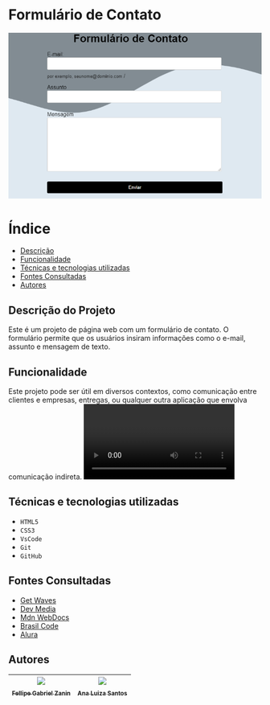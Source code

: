 # Formulário de Contato

![Site](img/form-contato.png)

# Índice 
* [Descrição](#descrição-do-projeto)
* [Funcionalidade](#funcionalidade)
* [Técnicas e tecnologias utilizadas](#técnicas-e-tecnologias-utilizadas)
* [Fontes Consultadas](#fontes-consultadas)
* [Autores](#autores)

## Descrição do Projeto
Este é um projeto de página web com um formulário de contato. O formulário permite que os usuários insiram informações como o e-mail, assunto e mensagem de texto.

## Funcionalidade 
Este projeto pode ser útil em diversos contextos, como comunicação entre clientes e empresas, entregas, ou qualquer outra aplicação que envolva comunicação indireta.
![Gif](img/gif.mp4)

## Técnicas e tecnologias utilizadas
* ``HTML5``
* ``CSS3``
* ``VsCode``
* ``Git``
* ``GitHub``

## Fontes Consultadas 
* [Get Waves](https://getwaves.io/)
* [Dev Media](https://www.devmedia.com.br/customizando-formularios-com-css/37212)
* [Mdn WebDocs](https://developer.mozilla.org/en-US/docs/Web/HTML/Element/form)
* [Brasil Code](https://www.brasilcode.com.br/10-geradores-de-codigos-css-prontos-e-gratuitos/)
* [Alura](https://www.alura.com.br/artigos/como-colocar-projeto-no-ar-com-github-pages)

## Autores
| [<img loading="lazy" src="https://avatars.githubusercontent.com/u/140712280?v=4" width=115><br><sub>Fellipe Gabriel Zanin</sub>](https://github.com/Fell1pe) |  [<img loading="lazy" src="https://avatars.githubusercontent.com/u/140712281?v=4" width=115><br><sub>Ana Luiza Santos</sub>](https://github.com/AnaLu1za) |  
| :---: | :---: |